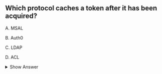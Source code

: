 ## Which protocol caches a token after it has been acquired? 
 
A. MSAL

B. Auth0

C. LDAP

D. ACL

<details>
<summary>Show Answer</summary>

---

The MSAL (Microsoft Authentication Library) is designed to handle authentication and authorization scenarios, primarily for Microsoft services and applications. It supports acquiring tokens for various Microsoft APIs, such as Microsoft Graph, Azure AD, and more.

One of the key features of MSAL is its ability to cache tokens after they have been acquired. This caching mechanism helps improve performance and reduce the need to reauthenticate for subsequent requests. Caching tokens allows applications to use the token without going through the full authentication process every time, as long as the token is still valid.

The other options:

B. Auth0: Auth0 is a popular identity management platform that supports authentication and authorization for various applications and services. While Auth0 provides token-based authentication, the specific behavior of token caching may depend on the configuration and usage within the application, and it's not universally tied to Auth0 as a core feature.

C. LDAP (Lightweight Directory Access Protocol): LDAP is a protocol used for accessing and managing directory information services, such as user authentication and directory services. It is not primarily focused on token-based authentication or caching tokens.

D. ACL (Access Control List): ACL is a method used for defining permissions and access control for resources. It is a concept related to managing access to resources, but it does not specifically involve token caching.

It's essential to understand the capabilities of different authentication and authorization frameworks and libraries when designing and implementing secure authentication solutions.


**A. MSAL (Microsoft Authentication Library)**
</details>
